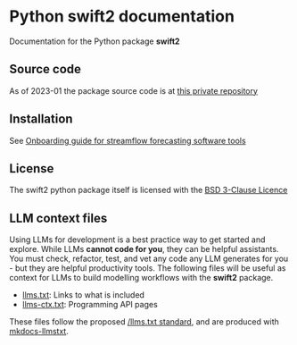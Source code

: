 # Python swift2 documentation

Documentation for the Python package **swift2**

## Source code

As of 2023-01 the package source code is at [this private repository](https://bitbucket.csiro.au/projects/SF/repos/swift/browse/bindings/python/swift2?at=refs%2Fheads%2Ftesting)

## Installation

See [Onboarding guide for streamflow forecasting software tools](https://csiro-hydroinformatics.github.io/streamflow-forecasting-tools-onboard)

## License

The swift2 python package itself is licensed with the [BSD 3-Clause Licence](./license.md)

## LLM context files

Using LLMs for development is a best practice way to get started and explore. While LLMs **cannot code for you**, they can be helpful assistants. You must check, refactor, test, and vet any code any LLM generates for you - but they are helpful productivity tools. The following files will be useful as context for LLMs to build modelling workflows with the **swift2** package.

- [llms.txt](https://csiro-hydroinformatics.github.io/swift-py-doc/llms.txt): Links to what is included
- [llms-ctx.txt](https://csiro-hydroinformatics.github.io/swift-py-doc/llms-ctx.txt): Programming API pages

These files follow the proposed [/llms.txt standard](https://llmstxt.org), and are produced with [mkdocs-llmstxt](https://pawamoy.github.io/mkdocs-llmstxt/).
